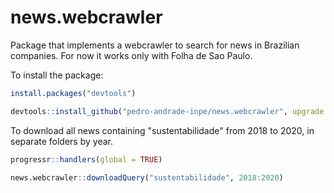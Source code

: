 # news.webcrawler

Package that implements a webcrawler to search for news in Brazilian companies. For now it works only with Folha de Sao Paulo.

To install the package:

```R
install.packages("devtools")

devtools::install_github("pedro-andrade-inpe/news.webcrawler", upgrade = "always")
```

To download all news containing "sustentabilidade" from 2018 to 2020, in separate folders by year.

```R
progressr::handlers(global = TRUE)

news.webcrawler::downloadQuery("sustentabilidade", 2018:2020)
```
